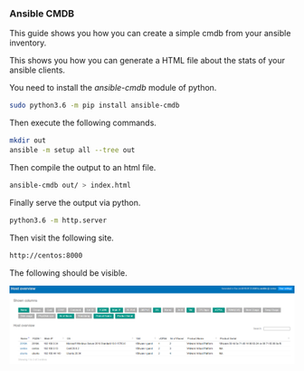 ### Ansible CMDB

This guide shows you how you can create a simple cmdb from your ansible inventory.

This shows you how you can generate a HTML file about the stats of your ansible clients.

You need to install the *ansible-cmdb* module of python.

``` bash
sudo python3.6 -m pip install ansible-cmdb
```

Then execute the following commands.

``` bash
mkdir out
ansible -m setup all --tree out
```

Then compile the output to an html file.

``` bash
ansible-cmdb out/ > index.html
```

Finally serve the output via python.

``` bash
python3.6 -m http.server
```

Then visit the following site.

``` bash
http://centos:8000
```

The following should be visible.

![cmdb](/pics/cmdb.PNG)